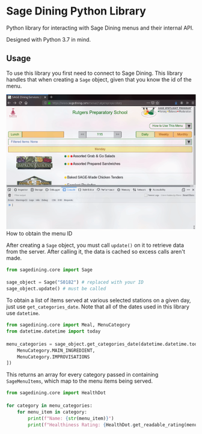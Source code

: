 # Sage Dining Python Library

Python library for interacting with Sage Dining menus and their internal API.

Designed with Python 3.7 in mind.

## Usage

To use this library you first need to connect to Sage Dining.
This library handles that when creating a `Sage` object, given that you know the id of the menu.

![obtaining-school-id](docs/unitid.gif)
How to obtain the menu ID

After creating a `Sage` object, you must call `update()` on it to retrieve data from the server.
After calling it, the data is cached so excess calls aren't made.

```python
from sagedining.core import Sage

sage_object = Sage("S0182") # replaced with your ID
sage_object.update() # must be called
```

To obtain a list of items served at various selected stations on a given day, just use `get_categories_date`.
Note that all of the dates used in this library use `datetime`.

```python
from sagedining.core import Meal, MenuCategory
from datetime.datetime import today

menu_categories = sage_object.get_categories_date(datetime.datetime.today(), Meal.LUNCH, [
    MenuCategory.MAIN_INGREDIENT,
    MenuCategory.IMPROVISATIONS
])
```

This returns an array for every category passed in containing `SageMenuItems`, which map to the menu items being served.

```python
from sagedining.core import HealthDot

for category in menu_categories:
    for menu_item in category:
        print(f"Name: {str(menu_item)}")
        print(f"Healthiness Rating: {HealthDot.get_readable_rating(menu_item.health_rating)}")
```
